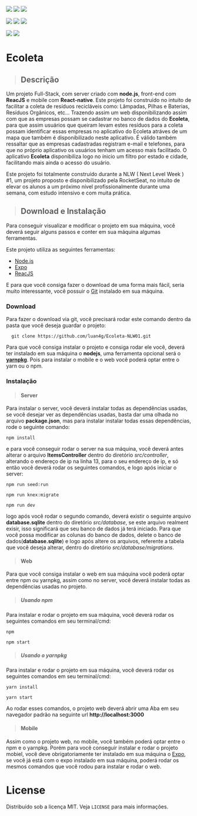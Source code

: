 ![](https://img.shields.io/github/stars/luan4g/Ecoleta-NLW01?&color=blue)
![](https://img.shields.io/static/v1?label=build&message=passing&color=blue)
![](https://img.shields.io/github/license/luan4g/Ecoleta-NLW01?color=blue)

![](https://img.shields.io/badge/node-v12.16.3-blue?style=social&logo=Node.js&logoColor=black)
![](https://img.shields.io/badge/npm-v6.14.4-white?style=social&logo=npm)
![](https://img.shields.io/badge/expo-v3.21.3-white?style=social&logo=Expo&color=black)

![](https://img.shields.io/badge/platform-android-white?style=social&logo=android)
![](https://img.shields.io/badge/platform-iOS-white?style=social&logo=apple)

# Ecoleta

> ## Descrição
  
  Um projeto Full-Stack, com server criado com **node.js**, front-end com **ReacJS** e mobile com **React-native**. Este projeto foi construído no intuito de facilitar a coleta de resíduos recicláveis como: Lâmpadas, Pilhas e Baterias, Resíduos Orgânicos, etc... Trazendo assim um web disponibilizando assim com que as empresas possam se cadastrar no banco de dados do **Ecoleta**, para que assim usuários que queiram levam estes resíduos para a coleta possam identificar essas empresas no aplicativo do Ecoleta atráves de um mapa que também é disponibilizado neste aplicativo. É válido também ressaltar que as empresas cadastradas registram e-mail e telefones, para que no próprio aplicativo os usuários tenham um acesso mais facilitado. O aplicativo **Ecoleta** disponibiliza logo no ínicio um filtro por estado e cidade, facilitando mais ainda o acesso do usuário.
  
  Este projeto foi totalmente construído durante a NLW ( Next Level Week ) #1, um projeto proposto e disponibilizado pela RocketSeat, no intuito de elevar os alunos a um próximo nível profissionalmente durante uma semana, com estudo intensivo e com muita prática. 

> ## Download e Instalação

  Para conseguir visualizar e modificar o projeto em sua máquina, você deverá seguir alguns passos e conter em sua máquina algumas ferramentas.

  Este projeto utiliza as seguintes ferramentas:

  - [Node.js](https://nodejs.org/en/download/)
  - [Expo](https://expo.io/learn)
  - [ReacJS](https://pt-br.reactjs.org/)

  E para que você consiga fazer o download de uma forma mais fácil, seria muito interessante, você possuir o [Git](https://git-scm.com/) instalado em sua máquina.

  ### Download

  Para fazer o download via git, você precisará rodar este comando dentro da pasta que você deseja guardar o projeto:

  ```
    git clone https://github.com/luan4g/Ecoleta-NLW01.git
  ```

  Para que você consiga instalar o projeto e consiga rodar ele você, deverá ter instalado em sua máquina o **nodejs**, uma ferramenta opcional será o [**yarnpkg**](https://yarnpkg.com/). Pois para instalar o mobile e o web você poderá optar entre o yarn ou o npm.

  ### Instalação

  > #### Server

  Para instalar o server, você deverá instalar todas as dependências usadas, se você desejar ver as dependências usadas, basta dar uma olhada no arquivo **package.json**, mas para instalar instalar todas essas dependências, rode o seguinte comando:

  ```
  npm install
  ```

  e para você conseguir rodar o server na sua máquina, você deverá antes alterar o arquivo **ItemsController** dentro do diretório *src/controller*, alterando o endereço de ip na linha 13, para o seu endereço de ip, e só então você deverá rodar os seguintes comandos, e logo após iniciar o server:

  ```
  npm run seed:run

  npm run knex:migrate

  npm run dev
  ```

  logo após você rodar o segundo comando, deverá existir o seguinte arquivo **database.sqlite** dentro do diretório *src/database*, se este arquivo realment exisir, isso significará que seu banco de dados já terá iniciado. Para que você possa modificar as colunas do banco de dados, delete o banco de dados(**database.sqlite**) e logo após altere os arquivos, referente a tabela que você deseja alterar, dentro do diretório *src/database/migrations*.

  > #### Web

  Para que você consiga instalar o web em sua máquina você poderá optar entre npm ou yarnpkg, assim como no server, você deverá instalar todas as dependências usadas no projeto.

  > ##### Usando npm

  Para instalar e rodar o projeto em sua máquina, você deverá rodar os seguintes comandos em seu terminal/cmd:

  ```
  npm

  npm start
  ```

  > ##### Usando o yarnpkg

  Para instalar e rodar o projeto em sua máquina, você deverá rodar os seguintes comandos em seu terminal/cmd:

  ```
  yarn install

  yarn start
  ```

  Ao rodar esses comandos, o projeto web deverá abrir uma Aba em seu navegador padrão na seguinte url **http://localhost:3000**

  > #### Mobile

  Assim como o projeto web, no mobile, você também poderá optar entre o npm e o yarnpkg. Porém para você conseguir instalar e rodar o projeto mobiel, você deve obrigatoriamente ter instalado em sua máquina o [Expo](https://expo.io/learn), se você já está com o expo instalado em sua máquina, poderá rodar os mesmos comandos que você rodou para instalar e rodar o web.

# License

Distribuído sob a licença MIT. Veja `LICENSE` para mais informações.